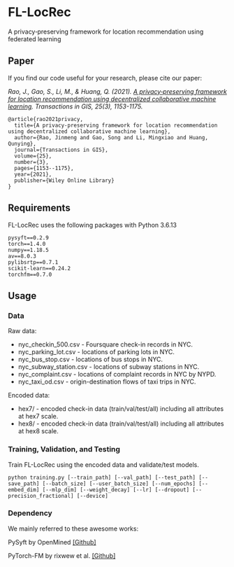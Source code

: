 # FL-LocRec

A privacy‐preserving framework for location recommendation using federated learning
 
## Paper

If you find our code useful for your research, please cite our paper:

*Rao, J., Gao, S., Li, M., & Huang, Q. (2021). [A privacy‐preserving framework for location recommendation using decentralized collaborative machine learning](https://onlinelibrary.wiley.com/doi/abs/10.1111/tgis.12769). Transactions in GIS, 25(3), 1153-1175.*

```
@article{rao2021privacy,
  title={A privacy-preserving framework for location recommendation using decentralized collaborative machine learning},
  author={Rao, Jinmeng and Gao, Song and Li, Mingxiao and Huang, Qunying},
  journal={Transactions in GIS},
  volume={25},
  number={3},
  pages={1153--1175},
  year={2021},
  publisher={Wiley Online Library}
}
```

## Requirements

FL-LocRec uses the following packages with Python 3.6.13

```
pysyft==0.2.9
torch==1.4.0
numpy==1.18.5
av==8.0.3
pylibsrtp==0.7.1
scikit-learn==0.24.2
torchfm==0.7.0
```

## Usage

### Data

Raw data:

* nyc_checkin_500.csv - Foursquare check-in records in NYC.
* nyc_parking_lot.csv - locations of parking lots in NYC.
* nyc_bus_stop.csv - locations of bus stops in NYC.
* nyc_subway_station.csv - locations of subway stations in NYC.
* nyc_complaint.csv - locations of complaint records in NYC by NYPD.
* nyc_taxi_od.csv - origin-destination flows of taxi trips in NYC.

Encoded data:

* hex7/ - encoded check-in data (train/val/test/all) including all attributes at hex7 scale.
* hex8/ - encoded check-in data (train/val/test/all) including all attributes at hex8 scale.

### Training, Validation, and Testing

Train FL-LocRec using the encoded data and validate/test models.

```
python training.py [--train_path] [--val_path] [--test_path] [--save_path] [--batch_size] [--user_batch_size] [--num_epochs] [--embed_dim] [--mlp_dim] [--weight_decay] [--lr] [--dropout] [--precision_fractional] [--device]
```

### Dependency

We mainly referred to these awesome works:

PySyft by OpenMined [[Github]](https://github.com/OpenMined/PySyft)

PyTorch-FM by rixwew et al. [[Github]](https://github.com/rixwew/pytorch-fm)
